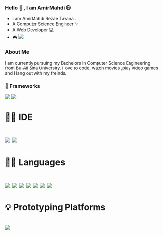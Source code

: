 ### Hello 👋 , I am AmirMahdi 😃

<!--
**amirtavana117/amirtavana117** is a ✨ _special_ ✨ repository because its `README.md` (this file) appears on your GitHub profile.

Here are some ideas to get you started:

- 
- 🌱 I’m currently learning ...
- 👯 I’m looking to collaborate on ...
- 🤔 I’m looking for help with ...
- 💬 Ask me about ...
- 📫 How to reach me: ...
- 😄 Pronouns: ...
- ⚡ Fun fact: ...
-->

- I am AmirMahdi Rezae Tavana . <br>
- A Computer Science Engineer ✨<br>
- A Web Developer 💻<br>
- 🎮 <img src="https://img.shields.io/badge/Xbox-107C10?style=for-the-badge&logo=xbox&logoColor=white"> <br>
### About Me 
I am currently pursuing my Bachelors in Computer Science Engineering from Bu-Ali Sina University. I love to code, watch movies ,play video games and Hang out with my freinds.
### 🚀 Frameworks
<img src="https://img.shields.io/badge/.NET-512BD4?style=for-the-badge&logo=dotnet&logoColor=white">
<img src= "https://img.shields.io/badge/NuGet-004880?style=for-the-badge&logo=nuget&logoColor=white">
<h1>👩‍💻 IDE <h1>
<img src="https://img.shields.io/badge/Visual_Studio-5C2D91?style=for-the-badge&logo=visual%20studio&logoColor=white">
<img src ="https://img.shields.io/badge/Visual_Studio_Code-0078D4?style=for-the-badge&logo=visual%20studio%20code&logoColor=white">
<h1> 👩‍💻 Languages <h1>
<img src="https://img.shields.io/badge/C-00599C?style=for-the-badge&logo=c&logoColor=white">
<img src="https://img.shields.io/badge/C%23-239120?style=for-the-badge&logo=c-sharp&logoColor=white">
<img src="https://img.shields.io/badge/C%2B%2B-00599C?style=for-the-badge&logo=c%2B%2B&logoColor=white">
<img src="https://img.shields.io/badge/CSS3-1572B6?style=for-the-badge&logo=css3&logoColor=white">
<img src="https://img.shields.io/badge/HTML5-E34F26?style=for-the-badge&logo=html5&logoColor=white">
<img src="https://img.shields.io/badge/JavaScript-323330?style=for-the-badge&logo=javascript&logoColor=F7DF1E">
<img src="https://img.shields.io/badge/Python-FFD43B?style=for-the-badge&logo=python&logoColor=blue">
<h1>💡 Prototyping Platforms <h1>
<img src="https://img.shields.io/badge/Arduino-00979D?style=for-the-badge&logo=Arduino&logoColor=white">
